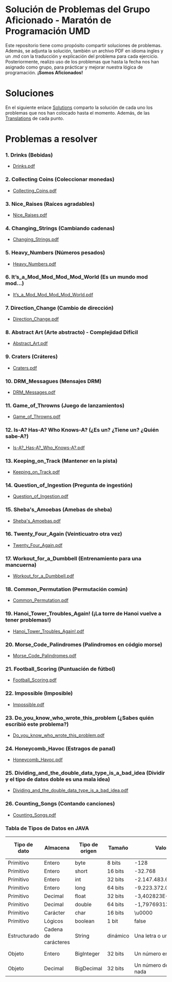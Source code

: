 # Solución de Problemas del Grupo Aficionado - Maratón de Programación UMD

Este repositorio tiene como propósito compartir soluciones de problemas. Además, se adjunta la solución, también un archivo PDF en idioma ingles y un .md con la traducción y explicación del problema para cada ejercicio. Posteriormente, realizo uso de los problemas que hasta la fecha nos han asignado como grupo, para prácticar y mejorar nuestra lógica de programación. **¡Somos Aficionados!**

# Soluciones
En el siguiente enlace [Solutions](https://github.com/josuerom/maraton-de-programacion-UMD/tree/main/src/interfaz) comparto la solución de cada uno los problemas que nos han colocado hasta el momento. Además, de las [Translations](https://github.com/josuerom/maraton-de-programacion-UMD/tree/main/problems/traducciones) de cada punto.

# Problemas a resolver
### 1. Drinks (Bebidas)
- [Drinks.pdf](https://github.com/josuerom/maraton-de-programacion-UMD/blob/main/problems/1.%20Drinks.pdf)

### 2. Collecting Coins (Coleccionar monedas)
- [Collecting_Coins.pdf](https://github.com/josuerom/maraton-de-programacion-UMD/blob/main/problems/2.%20Collecting_Coins.pdf)

### 3. Nice_Raises (Raíces agradables)
- [Nice_Raises.pdf](https://github.com/josuerom/maraton-de-programacion-UMD/blob/main/problems/3.%20Nice_Raises.pdf)

### 4. Changing_Strings (Cambiando cadenas)
- [Changing_Strings.pdf](https://github.com/josuerom/maraton-de-programacion-UMD/blob/main/problems/4.%20Changing_Strings.pdf)

### 5. Heavy_Numbers (Números pesados)
- [Heavy_Numbers.pdf](https://github.com/josuerom/maraton-de-programacion-UMD/blob/main/problems/5.%20Heavy_Numbers.pdf)

### 6. It’s_a_Mod_Mod_Mod_Mod_World (Es un mundo mod mod...)
- [It’s_a_Mod_Mod_Mod_Mod_World.pdf](https://github.com/josuerom/maraton-de-programacion-UMD/blob/main/problems/6.%20It’s_a_Mod_Mod_Mod_Mod_World.pdf)

### 7. Direction_Change (Cambio de dirección)
- [Direction_Change.pdf](https://github.com/josuerom/maraton-programacionUMD/blob/main/problems/7.%20Direction_Change.pdf)

### 8. Abstract Art (Arte abstracto) - Complejidad Difícil
- [Abstract_Art.pdf](https://github.com/josuerom/maraton-programacionUMD/blob/main/problems/8.%20Abstract_Art.pdf)

### 9. Craters (Cráteres)
- [Craters.pdf](https://github.com/josuerom/maraton-programacionUMD/blob/main/problems/9.%20Craters.pdf)

### 10. DRM_Messagues (Mensajes DRM)
- [DRM_Messages.pdf](https://github.com/josuerom/maraton-programacionUMD/blob/main/problems/10.%20DRM_Messages.pdf)

### 11. Game_of_Throwns (Juego de lanzamientos)
- [Game_of_Throwns.pdf](https://github.com/josuerom/maraton-programacionUMD/blob/main/problems/11.%20Game_of_Throwns.pdf)

### 12. Is-A? Has-A? Who Knows-A? (¿Es un? ¿Tiene un? ¿Quién sabe-A?)
- [Is-A?_Has-A?_Who_Knows-A?.pdf](https://github.com/josuerom/maraton-programacionUMD/blob/main/problems/12.%20Is-A_Has-A_Who_Knowz-A.pdf)

### 13. Keeping_on_Track (Mantener en la pista)
- [Keeping_on_Track.pdf](https://github.com/josuerom/maraton-programacionUMD/blob/main/problems/13.%20Keeping_On_Track.pdf)

### 14. Question_of_Ingestion (Pregunta de ingestión)
- [Question_of_Ingestion.pdf](https://github.com/josuerom/maraton-programacionUMD/blob/main/problems/14.%20A_Question_of_Ingestion.pdf)

### 15. Sheba's_Amoebas (Amebas de sheba)
- [Sheba's_Amoebas.pdf](https://github.com/josuerom/maraton-programacionUMD/blob/main/problems/15.%20Sheba%C2%B4s_Amoebas.pdf)

### 16. Twenty_Four_Again (Veinticuatro otra vez)
- [Twenty_Four_Again.pdf](https://github.com/josuerom/maraton-programacionUMD/blob/main/problems/16.%20Twenty_Four_Again.pdf)

### 17. Workout_for_a_Dumbbell (Entrenamiento para una mancuerna)
- [Workout_for_a_Dumbbell.pdf](https://github.com/josuerom/maraton-programacionUMD/blob/main/problems/17.%20Workout_for_a_Dumbbell.pdf)

### 18. Common_Permutation (Permutación común)
- [Common_Permutation.pdf](https://github.com/josuerom/maraton-programacionUMD/blob/main/problems/18.%20Common_Permutation.pdf)

### 19. Hanoi_Tower_Troubles_Again! (¡La torre de Hanoi vuelve a tener problemas!)
- [Hanoi_Tower_Troubles_Again!.pdf](https://github.com/josuerom/maraton-programacionUMD/blob/main/problems/19.%20Hanoi_Tower_Troubles_Again!.pdf)

### 20. Morse_Code_Palindromes (Palindromos en códgio morse)
- [Morse_Code_Palindromes.pdf](https://github.com/josuerom/maraton-programacionUMD/blob/main/problems/20.%20Morse_Code_Palindromes.pdf)

### 21. Football_Scoring (Puntuación de fútbol)
- [Football_Scoring.pdf](https://github.com/josuerom/maraton-programacionUMD/blob/main/problems/21.%20Football_Scoring.pdf)

### 22. Impossible (Imposible)
- [Impossible.pdf](https://github.com/josuerom/maraton-programacionUMD/blob/main/problems/22.%20Impossible.pdf)

### 23. Do_you_know_who_wrote_this_problem (¿Sabes quién escribió este problema?)
- [Do_you_know_who_wrote_this_problem.pdf](https://github.com/josuerom/maraton-programacionUMD/blob/main/problems/23.%20Do_you_know_who_wrote_this_problem.pdf)

### 24. Honeycomb_Havoc (Estragos de panal)
- [Honeycomb_Havoc.pdf](https://github.com/josuerom/maraton-programacionUMD/blob/main/problems/24.%20Honeycomb_Havoc.pdf)

### 25. Dividing_and_the_double_data_type_is_a_bad_idea (Dividir y el tipo de datos doble es una mala idea)
- [Dividing_and_the_double_data_type_is_a_bad_idea.pdf](https://github.com/josuerom/maraton-programacionUMD/blob/main/problems/25.%20Dividing_and_the_double_data_type_is_a_bad_idea.pdf)

### 26. Counting_Songs (Contando canciones)
- [Counting_Songs.pdf](https://github.com/josuerom/maraton-programacionUMD/blob/main/problems/26.%20Counting_Songs.pdf)

### Tabla de Tipos de Datos en JAVA
| Tipo de dato | Almacena | Tipo de origen | Tamaño | Valor mínimo | Valor máximo | Valor por defecto |
| ------------- | -------- | -------------- | ------- | ------------ | ------------ | ----------------- |
| Primitivo | Entero | byte | 8 bits | -128 | 127 | 0 |
| Primitivo | Entero | short | 16 bits | -32.768 | 32.767 | 0 |
| Primitivo | Entero | int | 32 bits | -2.147.483.648 | 2.147.483.647 | 0 |
| Primitivo | Entero | long | 64 bits | -9.223.372.036.854.775.808 | 9.223.372.036.854.775.807 | 0 |
| Primitivo | Decimal | float | 32 bits | -3,402823E+38 | 3,402823E+38 | 0.0 |
| Primitivo | Decimal | double | 64 bits | -1,79769313586232E+308 | 1,79769313586232E+308 | 0.0 |
| Primitivo | Carácter | char | 16 bits | \u0000 | \uffff | \u0000 |
| Primitivo | Lógicos | boolean | 1 bit | false | true | false |
| Estructurado | Cadena de carácteres | String | dinámico | Una letra o un número de texto | Letras o carácteres infinitos | void |
| Objeto | Entero | BigInteger | 32 bits | Un número entero o nada | Cualquier número entero grande | null |
| Objeto | Decimal | BigDecimal | 32 bits | Un número de punto flotante o nada | Cualquier número decimal grande | null |
